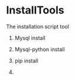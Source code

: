 InstallTools
============

The installation script tool


1. Mysql install


2. Mysql-python install


3. pip install


4. 

